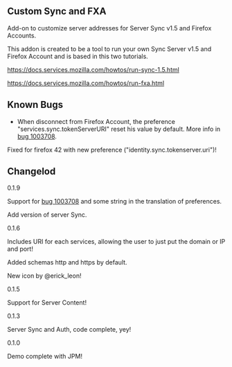 Custom Sync and FXA
--------------------

Add-on to customize server addresses for Server Sync v1.5 and Firefox Accounts.

This addon is created to be a tool to run your own Sync Server v1.5 and Firefox Account and is based in this two tutorials.

https://docs.services.mozilla.com/howtos/run-sync-1.5.html

https://docs.services.mozilla.com/howtos/run-fxa.html


Known Bugs
---------

- When disconnect from Firefox Account, the preference "services.sync.tokenServerURI" reset his value by default.
More info in [bug 1003708](https://bugzilla.mozilla.org/show_bug.cgi?id=1003708). 

Fixed for firefox 42 with new preference ("identity.sync.tokenserver.uri")!

Changelod
----------

0.1.9

Support for [bug 1003708](https://bugzilla.mozilla.org/show_bug.cgi?id=1003708) and some string in the translation of preferences.

Add version of server Sync.

0.1.6

Includes URI for each services, allowing the user to just put the domain or IP and port!

Added schemas http and https by default.

New icon by @erick_leon!

0.1.5

Support for Server Content!

0.1.3

Server Sync and Auth, code complete, yey!

0.1.0

Demo complete with JPM!